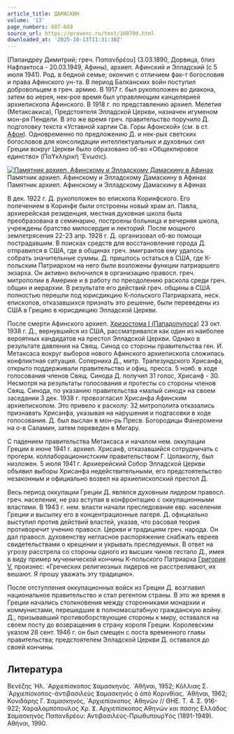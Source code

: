 ```yaml
---
article_title: ДАМАСКИН
volume: '13'
page_numbers: 687-688
source_url: https://pravenc.ru/text/168700.html
downloaded_at: '2025-10-13T11:31:38Z'
---
```


[Папандреу Димитрий; греч. Παπανδρέου] (3.03.1890, Дорвица, близ Нафпактоса - 20.03.1949, Афины), архиеп. Афинский и Элладский (с 5 июля 1941). Род. в бедной семье; окончил с отличием фак-т богословия и права Афинского ун-та. В период Балканских войн поступил добровольцем в греч. армию. В 1917 г. был рукоположен во диакона, затем во иерея, нек-рое время был управляющим канцелярией архиепископа Афинского. В 1918 г. по представлению архиеп. Мелетия (Метаксакиса), Предстоятеля Элладской Церкви, назначен игуменом мон-ря Пендели. В это же время греч. правительство поручило Д. подготовку текста «Уставной хартии Св. Горы Афонской» (см. в ст. [Афон](https://pravenc.ru/text/Афон.html)). Одновременно по предложению Д. и нек-рых светских богословов для консолидации интеллектуальных и духовных сил Греции вокруг Церкви было образовано об-во «Общеклировое единство» (Παϒκληρικὴ ῞Ενωσις).

[![Памятник архиеп. Афинскому и Элладскому Дамаскину в Афинах](https://pravenc.ru/data/569/475/1234/i200.jpg "Кликните для увеличения картинки")](https://pravenc.ru/data/569/475/1234/i400.jpg)Памятник архиеп. Афинскому и Элладскому Дамаскину в Афинах  
Памятник архиеп. Афинскому и Элладскому Дамаскину в Афинах

В дек. 1922 г. Д. рукоположен во епископа Коринфского. Его попечением в Коринфе были отстроены новый храм ап. Павла, архиерейская резиденция, местная духовная школа была преобразована в семинарию, построены больница и вечерняя школа, учреждены братство милосердия и лекторий. После мощного землетрясения 22-23 апр. 1928 г. Д. организовал об-во помощи пострадавшим. В поисках средств для восстановления города Д. отправился в США, где в общинах греч. эмигрантов ему удалось собрать значительные суммы. Д. пришлось остаться в США, где К-польским Патриархом на него были возложены функции патриаршего экзарха. Он активно включился в организацию правосл. греч. митрополии в Америке и в работу по преодолению раскола среди греч. общин и иерархии. В результате его действий греч. общины в США полностью перешли под юрисдикцию К-польского Патриархата, неск. епископов, отказавшихся признать это решение, были переведены из США в Грецию в юрисдикцию Элладской Церкви.

После смерти Афинского архиеп. [Хризостома I (Пападопулоса)](<https://pravenc.ru/text/Хризостома I (Пападопулоса).html>) 23 окт. 1938 г. Д., вернувшийся из США, рассматривался как один из наиболее вероятных кандидатов на престол Элладской Церкви. Однако в результате давления на Свящ. Синод со стороны правительства ген. И. Метаксаса вокруг выборов нового Афинского архиепископа сложилась конфликтная ситуация. Соперника Д., митр. Трапезундского Хрисанфа, открыто поддерживали правительство и офиц. пресса. 5 нояб. в ходе голосования членов Свящ. Синода Д. получил 31 голос, Хрисанф - 30. Несмотря на результаты голосования и протесты со стороны членов Свящ. Синода, по указанию правительства «малый синод» на своем заседании 3 дек. 1938 г. провозгласил Хрисанфа Афинским архиепископом. Это привело к расколу: 32 митрополита отказались признавать Хрисанфа, указывая на нарушения и подтасовки в ходе голосования. Д. был выслан в мон-рь Пресв. Богородицы Фанеромени на о-в Саламин, затем переведен в Мегару.

С падением правительства Метаксаса и началом нем. оккупации Греции в июне 1941 г. архиеп. Хрисанф, отказавшийся сотрудничать с прогерм. коллаборационистским правительством Г. Цолакоглу, был низложен. 5 июля 1941 г. Архиерейский Собор Элладской Церкви объявил выборы Хрисанфа недействительными, его предстоятельство незаконным и официально возвел на архиепископский престол Д.

Весь период оккупации Греции Д. являлся духовным лидером правосл. греч. населения, не раз вступая в конфронтацию с оккупационными властями. В 1943 г. нем. власти начали преследование евр. населения Греции и высылку его в концентрационные лагеря. Д. официально выступил против действий властей, указав, что расовая теория противоречит учению правосл. Церкви и традициям греч. народа. Он дал правосл. духовенству негласное распоряжение снабжать евреев свидетельствами о крещении и укрывать преследуемых. В ответ на угрозу расстрела со стороны одного из высших чинов гестапо Д., имея в виду пример мученической кончины К-польского Патриарха [Григория V](<https://pravenc.ru/text/Григорий V.html>), произнес: «Греческих религиозных лидеров не расстреливают, их вешают. Я прошу уважать эту традицию».

После отступления оккупационных войск из Греции Д. возглавил национальное правительство и стал регентом страны. В это же время в Греции начались столкновения между сторонниками монархии и коммунистами, перешедшие в полномасштабную гражданскую войну. Д., призывавший противоборствующие стороны к миру, оставался на своем посту до возвращения в страну короля Греции. Королевским указом 28 сент. 1946 г. он был смещен с поста временного главы правительства; предстоятелем Элладской Церкви Д. оставался до своей кончины.

## Литература

Βενέζης ᾿Ηλ. ᾿Αρχιεπίσκοπος Ϫαμασκηνός. ᾿Αθῆναι, 1952; Κόλλιας Σ. ᾿Αρχιεπίσκοπος-ἀντιβασιλεὺς Ϫαμασκηνὸς ὁ ἀπὸ Κορινθίας. ᾿Αθῆναι, 1962; Κονιδάρης Γ. Ϫαμασκηνός, ᾿Αρχιεπίσκοπος ᾿Αθηνῶν // ΘΗΕ. Τ. 4. Σ. 916-922; Χαραλαμπόπουλος Χρ. Ϫ. Αρχιεπίσκοπος Αθηνών και πάσης Ελλάδος Ϫαμασκηνός Παπανδρέου: Αντιβασιλεύς-Πρωθυπουρϒός (1891-1949). Αθήναι, 1990.

